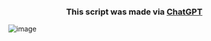 <h3 align=center>
  This script was made via <a href=https://openai.com/blog/chatgpt/)> ChatGPT </a>
</h3>

![image](https://user-images.githubusercontent.com/31113245/205514182-07472837-be7a-440a-8535-d4a2ff65cc0c.png)
